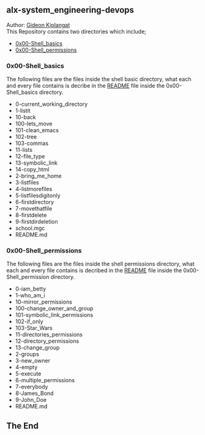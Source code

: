 ## alx-system_engineering-devops
Author: <a href="https://github.com/gkiplangat">Gideon Kiplangat</a> <br>
This Repository contains two directories which include;
* <a href="https://github.com/gkiplangat/alx-system_engineering-devops/tree/master/0x00-shell_basics">0x00-Shell_basics</a>
* <a href="https://github.com/gkiplangat/alx-system_engineering-devops/tree/master/0x01-shell_permissions">0x00-Shell_permissions</a>

### 0x00-Shell_basics
The following files are the files inside the shell basic directory, what each and every file contains is decribe in the 
<a href="https://github.com/gkiplangat/alx-system_engineering-devops/blob/master/0x00-shell_basics/README.md">README</a> file inside the 
0x00-Shell_basics directory.
* 0-current_working_directory
* 1-listit
* 10-back
* 100-lets_move
* 101-clean_emacs
* 102-tree
* 103-commas
* 11-lists
* 12-file_type
* 13-symbolic_link
* 14-copy_html
* 2-bring_me_home
* 3-listfiles
* 4-listmorefiles
* 5-listfilesdigitonly
* 6-firstdirectory
* 7-movethatfile
* 8-firstdelete
* 9-firstdirdeletion
* school.mgc
* README.md
### 0x00-Shell_permissions
The following files are the files inside the shell permissions directory, what each and every file contains is decribed in the 
<a href="https://github.com/gkiplangat/alx-system_engineering-devops/blob/master/0x01-shell_permissions/README.md">README</a> file inside the 
0x00-Shell_permission directory.
* 0-iam_betty
* 1-who_am_i
* 10-mirror_permissions
* 100-change_owner_and_group
* 101-symbolic_link_permissions
* 102-if_only
* 103-Star_Wars
* 11-directories_permissions
* 12-directory_permissions
* 13-change_group
* 2-groups
* 3-new_owner
* 4-empty
* 5-execute
* 6-multiple_permissions
* 7-everybody
* 8-James_Bond
* 9-John_Doe
* README.md
## The End